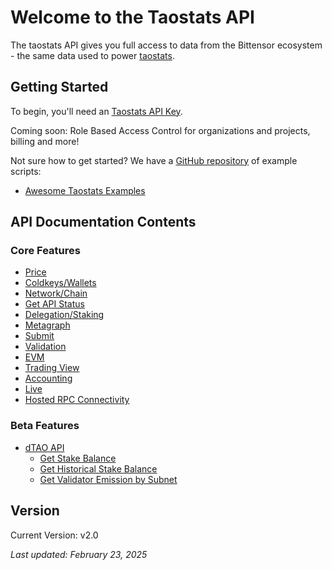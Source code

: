 # Welcome to the Taostats API

The taostats API gives you full access to data from the Bittensor ecosystem - the same data used to power [taostats](https://taostats.io).

## Getting Started

To begin, you'll need an [Taostats API Key](api-key.md).

Coming soon: Role Based Access Control for organizations and projects, billing and more!

Not sure how to get started? We have a [GitHub repository](https://github.com/taostats/examples) of example scripts:
- [Awesome Taostats Examples](https://github.com/taostats/examples)

## API Documentation Contents

### Core Features
- [Price](price/index.md)
- [Coldkeys/Wallets](coldkeys-wallets/index.md)
- [Network/Chain](network-chain/index.md)
- [Get API Status](get-api-status.md)
- [Delegation/Staking](delegation-staking/index.md)
- [Metagraph](metagraph/index.md)
- [Submit](submit/index.md)
- [Validation](validation/index.md)
- [EVM](evm/index.md)
- [Trading View](trading-view/index.md)
- [Accounting](accounting/index.md)
- [Live](live/index.md)
- [Hosted RPC Connectivity](hosted-rpc/index.md)

### Beta Features
- [dTAO API](dtao/index.md)
  - [Get Stake Balance](dtao/get-stake-balance.md)
  - [Get Historical Stake Balance](dtao/get-historical-stake-balance.md)
  - [Get Validator Emission by Subnet](dtao/get-validator-emission.md)

## Version
Current Version: v2.0

*Last updated: February 23, 2025* 